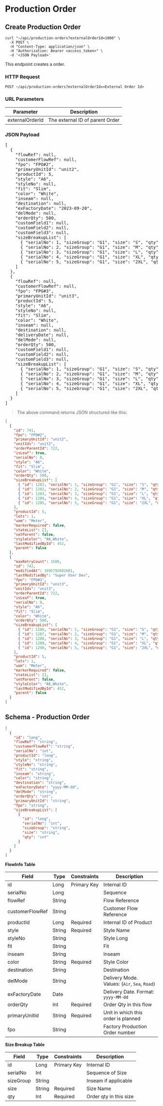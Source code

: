 # Production Order

## Create Production Order

```shell
curl "~/api/production-orders?externalOrderId=1000" \
  -X POST \
  -H "Content-Type: application/json" \
  -H "Authorization: Bearer <access_token>" \
  -d '<JSON Payload>'
```

This endpoint creates a order.

### HTTP Request

`POST ~/api/production-orders?externalOrderId=<External Order Id>`

### URL Parameters

| Parameter       | Description                     |
|-----------------|---------------------------------|
| externalOrderId | The external ID of parent Order |

### JSON Payload

<pre class="center-column">
[
  {
    "flowRef": null,
    "customerFlowRef": null,
    "fpo": "FPO#2",
    "primaryUnitId": "unit2",
    "productId": 5,
    "style": "A6",
    "styleNo": null,
    "fit": "Slim",
    "color": "White",
    "inseam": null,
    "destination": null,
    "exFactoryDate": "2023-09-20",
    "delMode": null,
    "orderQty": 500,
    "customField1": null,
    "customField2": null,
    "customField3": null,
    "sizeBreakupList": [
      { "serialNo": 1, "sizeGroup": "G1", "size": "S", "qty": 75},
      { "serialNo": 2, "sizeGroup": "G1", "size": "M", "qty": 100},
      { "serialNo": 3, "sizeGroup": "G1", "size": "L", "qty": 150},
      { "serialNo": 4, "sizeGroup": "G1", "size": "XL", "qty": 100},
      { "serialNo": 5, "sizeGroup": "G1", "size": "2XL", "qty": 75}
    ]
  },
  {
    "flowRef": null,
    "customerFlowRef": null,
    "fpo": "FPO#3",
    "primaryUnitId": "unit3",
    "productId": 5,
    "style": "A6",
    "styleNo": null,
    "fit": "Slim",
    "color": "White",
    "inseam": null,
    "destination": null,
    "deliveryDate": null,
    "delMode": null,
    "orderQty": 500,
    "customField1": null,
    "customField2": null,
    "customField3": null,
    "sizeBreakupList": [
      { "serialNo": 1, "sizeGroup": "G1", "size": "S", "qty": 75},
      { "serialNo": 2, "sizeGroup": "G1", "size": "M", "qty": 100},
      { "serialNo": 3, "sizeGroup": "G1", "size": "L", "qty": 150},
      { "serialNo": 4, "sizeGroup": "G1", "size": "XL", "qty": 100},
      { "serialNo": 5, "sizeGroup": "G1", "size": "2XL", "qty": 75}
    ]
  }
]
</pre>

> The above command returns JSON structured like this:

```json
[
  {
    "id": 741,
    "fpo": "FPO#2",
    "primaryUnitId": "unit2",
    "unitIds": "unit2",
    "orderParentId": 722,
    "isLeaf": true,
    "serialNo": 0,
    "style": "A6",
    "fit": "Slim",
    "color": "White",
    "orderQty": 500,
    "sizeBreakupList": [
      { "id": 1281, "serialNo": 1, "sizeGroup": "G1", "size": "S", "qty": 75},
      { "id": 1282, "serialNo": 2, "sizeGroup": "G1", "size": "M", "qty": 100},
      { "id": 1283, "serialNo": 3, "sizeGroup": "G1", "size": "L", "qty": 150},
      { "id": 1284, "serialNo": 4, "sizeGroup": "G1", "size": "XL", "qty": 100},
      { "id": 1285, "serialNo": 5, "sizeGroup": "G1", "size": "2XL", "qty": 75}
    ],
    "productId": 5,
    "lots": 1,
    "uom": "Meter",
    "markerRequired": false,
    "stateList": [],
    "setParent": false,
    "styleColor": "A6,White",
    "lastModifiedById": 452,
    "parent": false
  },
  {
    "maxRetryCount": 1500,
    "id": 742,
    "modifiedAt": 1695792602681,
    "lastModifiedBy": "Super User Dev",
    "fpo": "FPO#3",
    "primaryUnitId": "unit3",
    "unitIds": "unit3",
    "orderParentId": 722,
    "isLeaf": true,
    "serialNo": 0,
    "style": "A6",
    "fit": "Slim",
    "color": "White",
    "orderQty": 500,
    "sizeBreakupList": [
      { "id": 1286, "serialNo": 1, "sizeGroup": "G1", "size": "S", "qty": 75},
      { "id": 1287, "serialNo": 2, "sizeGroup": "G1", "size": "M", "qty": 100},
      { "id": 1288, "serialNo": 3, "sizeGroup": "G1", "size": "L", "qty": 150},
      { "id": 1289, "serialNo": 4, "sizeGroup": "G1", "size": "XL", "qty": 100},
      { "id": 1290, "serialNo": 5, "sizeGroup": "G1", "size": "2XL", "qty": 75}
    ],
    "productId": 5,
    "lots": 1,
    "uom": "Meter",
    "markerRequired": false,
    "stateList": [],
    "setParent": false,
    "styleColor": "A6,White",
    "lastModifiedById": 452,
    "parent": false
  }
]
```

## Schema - Production Order

```json
[
  {
    "id": "long",
    "flowRef": "string",
    "customerFlowRef": "string",
    "serialNo": "int",
    "productId": "long",
    "style": "string",
    "styleNo": "string",
    "fit": "string",
    "inseam": "string",
    "color": "string",
    "destination": "string",
    "exFactoryDate": "yyyy-MM-dd",
    "delMode": "string",
    "orderQty": "int",
    "primaryUnitId": "string",
    "fpo": "string",
    "sizeBreakupList": [
      {
        "id": "long",
        "serialNo": "int",
        "sizeGroup": "string",
        "size": "string",
        "qty": "int"
      }
    ]
  }
]
```

**FlowInfo Table**

| Field           | Type   | Constraints | Description                                   |
|-----------------|--------|-------------|-----------------------------------------------|
| id              | Long   | Primary Key | Internal ID                                   |
| serialNo        | Long   |             | Sequence                                      |
| flowRef         | String |             | Flow Reference                                |
| customerFlowRef | String |             | Customer Flow Reference                       |
| productId       | Long   | Required    | Internal ID of Product                        |
| style           | String | Required    | Style Name                                    |
| styleNo         | String |             | Style Long                                    |
| fit             | String |             | Fit                                           |
| inseam          | String |             | Inseam                                        |
| color           | String | Required    | Style Color                                   |
| destination     | String |             | Destination                                   |
| delMode         | String |             | Delivery Mode. Values: (`Air`, `Sea`, `Road`) |
| exFactoryDate   | Date   |             | Delivery Date. Format: `yyyy-MM-dd`           |
| orderQty        | Int    | Required    | Order Qty in this flow                        |
| primaryUnitId   | String | Required    | Unit in which this order is planned           |
| fpo             | String |             | Factory Production Order number               |

**Size Breakup Table**

| Field     | Type   | Constraints | Description            |
|-----------|--------|-------------|------------------------|
| id        | Long   | Primary Key | Internal ID            |
| serialNo  | Int    |             | Sequence of Size       |
| sizeGroup | String |             | Inseam if applicable   |
| size      | String | Required    | Size  Name             |
| qty       | Int    | Required    | Order qty in this size |







